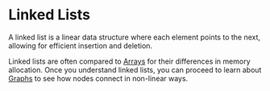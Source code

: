 # Linked Lists

A linked list is a linear data structure where each element points to the next, allowing for efficient insertion and deletion.

Linked lists are often compared to [Arrays](arrays.md) for their differences in memory allocation. Once you understand linked lists, you can proceed to learn about [Graphs](graphs.md) to see how nodes connect in non-linear ways.
